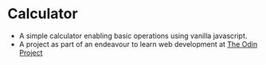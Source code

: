 # Calculator
- A simple calculator enabling basic operations using vanilla javascript.
- A project as part of an endeavour to learn web development at [The Odin Project](https://www.theodinproject.com/)